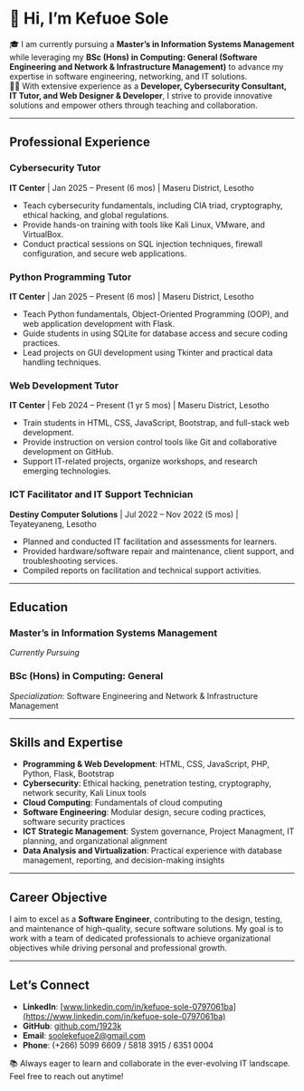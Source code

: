# 👋 Hi, I’m Kefuoe Sole

🎓 I am currently pursuing a **Master’s in Information Systems Management** while leveraging my **BSc (Hons) in Computing: General (Software Engineering and Network & Infrastructure Management)** to advance my expertise in software engineering, networking, and IT solutions.  
👨‍💻 With extensive experience as a **Developer, Cybersecurity Consultant, IT Tutor, and Web Designer & Developer**, I strive to provide innovative solutions and empower others through teaching and collaboration.

---

## **Professional Experience**

### **Cybersecurity Tutor**  
**IT Center** | Jan 2025 – Present (6 mos) | Maseru District, Lesotho  
- Teach cybersecurity fundamentals, including CIA triad, cryptography, ethical hacking, and global regulations.  
- Provide hands-on training with tools like Kali Linux, VMware, and VirtualBox.  
- Conduct practical sessions on SQL injection techniques, firewall configuration, and secure web applications.  

### **Python Programming Tutor**  
**IT Center** | Jan 2025 – Present (6 mos) | Maseru District, Lesotho  
- Teach Python fundamentals, Object-Oriented Programming (OOP), and web application development with Flask.  
- Guide students in using SQLite for database access and secure coding practices.  
- Lead projects on GUI development using Tkinter and practical data handling techniques.  

### **Web Development Tutor**  
**IT Center** | Feb 2024 – Present (1 yr 5 mos) | Maseru District, Lesotho  
- Train students in HTML, CSS, JavaScript, Bootstrap, and full-stack web development.  
- Provide instruction on version control tools like Git and collaborative development on GitHub.  
- Support IT-related projects, organize workshops, and research emerging technologies.  

### **ICT Facilitator and IT Support Technician**  
**Destiny Computer Solutions** | Jul 2022 – Nov 2022 (5 mos) | Teyateyaneng, Lesotho  
- Planned and conducted IT facilitation and assessments for learners.  
- Provided hardware/software repair and maintenance, client support, and troubleshooting services.  
- Compiled reports on facilitation and technical support activities.  

---

## **Education**

### **Master’s in Information Systems Management**  
*Currently Pursuing*  

### **BSc (Hons) in Computing: General**  
*Specialization*: Software Engineering and Network & Infrastructure Management  

---

## **Skills and Expertise**

- **Programming & Web Development**: HTML, CSS, JavaScript, PHP, Python, Flask, Bootstrap  
- **Cybersecurity**: Ethical hacking, penetration testing, cryptography, network security, Kali Linux tools  
- **Cloud Computing**: Fundamentals of cloud computing
- **Software Engineering**: Modular design, secure coding practices, software security practices  
- **ICT Strategic Management**: System governance, Project Managment, IT planning, and organizational alignment  
- **Data Analysis and Virtualization**: Practical experience with database management, reporting, and decision-making insights  

---

## **Career Objective**

I aim to excel as a **Software Engineer**, contributing to the design, testing, and maintenance of high-quality, secure software solutions. My goal is to work with a team of dedicated professionals to achieve organizational objectives while driving personal and professional growth.

---

## **Let’s Connect**

- **LinkedIn**: [www.linkedin.com/in/kefuoe-sole-0797061ba](https://www.linkedin.com/in/kefuoe-sole-0797061ba)  
- **GitHub**: [github.com/1923k](https://github.com/1923k)  
- **Email**: soolekefuoe2@gmail.com  
- **Phone**: (+266) 5099 6609 / 5818 3915 / 6351 0004  

📚 Always eager to learn and collaborate in the ever-evolving IT landscape. Feel free to reach out anytime!  
